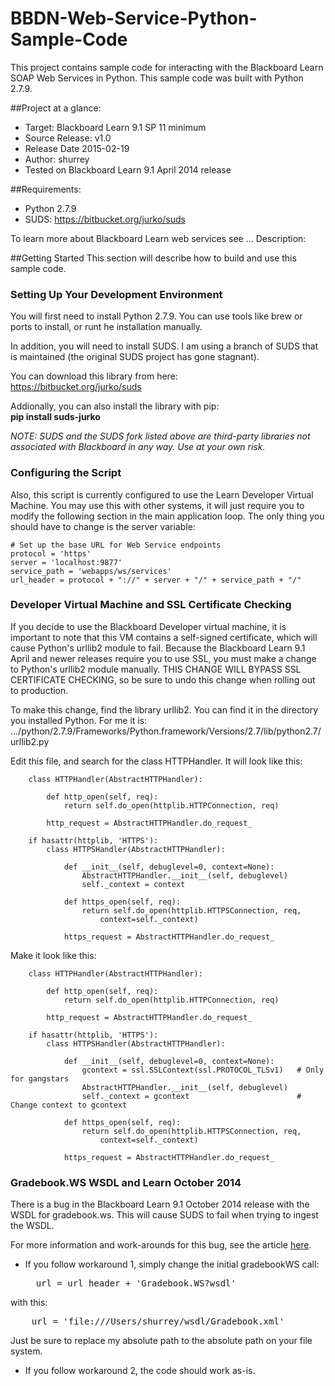 # BBDN-Web-Service-Python-Sample-Code
This project contains sample code for interacting with the Blackboard Learn SOAP Web Services in Python. This sample code was built with Python 2.7.9.

##Project at a glance:
- Target: Blackboard Learn 9.1 SP 11 minimum
- Source Release: v1.0
- Release Date  2015-02-19
- Author: shurrey
- Tested on Blackboard Learn 9.1 April 2014 release

##Requirements:
- Python  2.7.9
- SUDS: https://bitbucket.org/jurko/suds

To learn more about Blackboard Learn web services see ...
Description:


##Getting Started
This section will describe how to build and use this sample code.

### Setting Up Your Development Environment
You will first need to install Python 2.7.9. You can use tools like brew or ports to install, or runt he installation manually.

In addition, you will need to install SUDS. I am using a branch of SUDS that is maintained (the original SUDS project has gone stagnant).

You can download this library from here:<br />
  https://bitbucket.org/jurko/suds

Addionally, you can also install the library with pip:<br />
  **pip install suds-jurko**

<i>NOTE: SUDS and the SUDS fork listed above are third-party libraries not associated with Blackboard in any way. Use at your own risk.</i>

### Configuring the Script
Also, this script is currently configured to use the Learn Developer Virtual Machine. You may use this with other systems, it will just require you to modify the following section in the main application loop. The only thing you should have to change is the server variable:

    # Set up the base URL for Web Service endpoints
    protocol = 'https'
    server = 'localhost:9877'
    service_path = 'webapps/ws/services'
    url_header = protocol + "://" + server + "/" + service_path + "/"

### Developer Virtual Machine and SSL Certificate Checking
If you decide to use the Blackboard Developer virtual machine, it is important to note that this VM contains a self-signed certificate, which will cause Python's urllib2 module to fail. Because the Blackboard Learn 9.1 April and newer releases require you to use SSL, you must make a change to Python's urllib2 module manually. THIS CHANGE WILL BYPASS SSL CERTIFICATE CHECKING, so be sure to undo this change when rolling out to production.

To make this change, find the library urllib2. You can find it in the directory you installed Python. For me it is:
    .../python/2.7.9/Frameworks/Python.framework/Versions/2.7/lib/python2.7/urllib2.py

Edit this file, and search for the class HTTPHandler. It will look like this:

        class HTTPHandler(AbstractHTTPHandler):
        
            def http_open(self, req):
                return self.do_open(httplib.HTTPConnection, req)
        
            http_request = AbstractHTTPHandler.do_request_
        
        if hasattr(httplib, 'HTTPS'):
            class HTTPSHandler(AbstractHTTPHandler):
        
                def __init__(self, debuglevel=0, context=None):
                    AbstractHTTPHandler.__init__(self, debuglevel)
                    self._context = context
        
                def https_open(self, req):
                    return self.do_open(httplib.HTTPSConnection, req,
                        context=self._context)
        
                https_request = AbstractHTTPHandler.do_request_
        
Make it look like this:

        class HTTPHandler(AbstractHTTPHandler):
        
            def http_open(self, req):
                return self.do_open(httplib.HTTPConnection, req)
        
            http_request = AbstractHTTPHandler.do_request_
        
        if hasattr(httplib, 'HTTPS'):
            class HTTPSHandler(AbstractHTTPHandler):
        
                def __init__(self, debuglevel=0, context=None):
                    gcontext = ssl.SSLContext(ssl.PROTOCOL_TLSv1)   # Only for gangstars
                    AbstractHTTPHandler.__init__(self, debuglevel)
                    self._context = gcontext                        # Change context to gcontext
        
                def https_open(self, req):
                    return self.do_open(httplib.HTTPSConnection, req,
                        context=self._context)
        
                https_request = AbstractHTTPHandler.do_request_

### Gradebook.WS WSDL and Learn October 2014
There is a bug in the Blackboard Learn 9.1 October 2014 release with the WSDL for gradebook.ws. This will cause SUDS to fail when trying to ingest the WSDL. 

For more information and work-arounds for this bug, see the article <a href="https://blackboard.secure.force.com/btbb_articleview?id=kA370000000H5Fc" target="_blank">here</a>.

- If you follow workaround 1, simply change the initial gradebookWS call:<br/>
  <pre>
    url = url_header + 'Gradebook.WS?wsdl'
  </pre>
with this:<br/>
<pre>
    url = 'file:///Users/shurrey/wsdl/Gradebook.xml'
</pre>

Just be sure to replace my absolute path to the absolute path on your file system.

- If you follow workaround 2, the code should work as-is.
